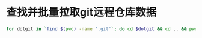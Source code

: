 # 查找并批量拉取git远程仓库数据
```sh
for dotgit in `find $(pwd) -name '.git'`; do cd $dotgit && cd .. && pwd && git pull ; done
```
